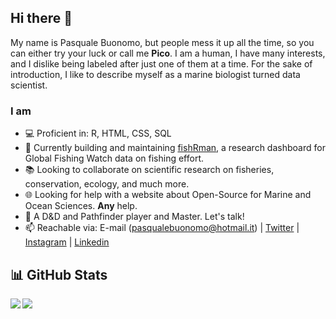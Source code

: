 ## Hi there 👋

My name is Pasquale Buonomo, but people mess it up all the time, so you can either try your luck or call me **Pico**. I am a human, I have many interests, and I dislike being labeled after just one of them at a time. For the sake of introduction, I like to describe myself as a marine biologist turned data scientist.

<!--
**Shyentist/Shyentist** is a ✨ _special_ ✨ repository because its `README.md` (this file) appears on your GitHub profile.

Here are some ideas to get you started:-->
### I am

- <span>&#128187;</span> Proficient in: R, HTML, CSS, SQL
- <span>&#127907;</span> Currently building and maintaining [fishRman](https://github.com/Shyentist/fish-r-man), a research dashboard for Global Fishing Watch data on fishing effort. 
- <span>&#128218;</span> Looking to collaborate on scientific research on fisheries, conservation, ecology, and much more.
- <span>&#127760;</span> Looking for help with a website about Open-Source for Marine and Ocean Sciences. **Any** help.
- <span>&#128050;</span> A D&D and Pathfinder player and Master. Let's talk!
- 📫 Reachable via: E-mail (pasqualebuonomo@hotmail.it) | [Twitter](https://twitter.com/Shyentist_Pico) | [Instagram](https://www.instagram.com/pico_shyentist/)  | [Linkedin](https://www.linkedin.com/in/pasqualebuonomo/)

## <span>&#128202;</span> GitHub Stats
<!--![GitHub stats](https://github-readme-stats.vercel.app/api?username=Shyentist&show_icons=true&theme=nord)
![Top Langs](https://github-readme-stats.vercel.app/api/top-langs/?username=Shyentist&theme=nord)-->
<img  align="left" src="https://github-readme-stats.vercel.app/api?username=Shyentist&show_icons=true&theme=nord" />
<img align="left" src="https://github-readme-stats.vercel.app/api/top-langs/?username=Shyentist&theme=nord" />




